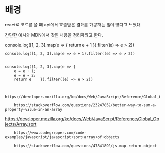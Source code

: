 


# 배경

react로 코드를 쓸 때
api에서 호출받은 결과를 가공하는 일이 많다고 느꼈다

간단한 예시와 MDN에서 찾은 내용을 정리하려고 한다.




console.log([1, 2, 3].map(e => {
        return e + 1
    }).filter((e) => e > 2))

    console.log([1, 2, 3].map(e => e + 1).filter((e) => e > 2))


    console.log([1, 2, 3].map(e => {
        e = e + 1;
        e = e + 2;
        return e    }).filter((e) => e > 2))


        https://developer.mozilla.org/ko/docs/Web/JavaScript/Reference/Global_Objects/Array/Reduce

        https://stackoverflow.com/questions/23247859/better-way-to-sum-a-property-value-in-an-array

https://developer.mozilla.org/ko/docs/Web/JavaScript/Reference/Global_Objects/Array/sort

        https://www.codegrepper.com/code-examples/javascript/javascript+sort+array+of+objects

        https://stackoverflow.com/questions/47841899/js-map-return-object

      